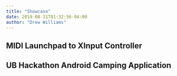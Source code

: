 ```yaml
---
title: "Showcase"
date: 2019-08-31T01:32:56-04:00
author: "Drew Williams"
---
```


## MIDI Launchpad to XInput Controller


## UB Hackathon Android Camping Application